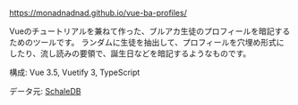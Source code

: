 https://monadnadnad.github.io/vue-ba-profiles/

Vueのチュートリアルを兼ねて作った、ブルアカ生徒のプロフィールを暗記するためのツールです。
ランダムに生徒を抽出して、プロフィールを穴埋め形式にしたり、流し読みの要領で、誕生日などを暗記するようなものです。

構成: Vue 3.5, Vuetify 3, TypeScript

データ元: [SchaleDB](https://github.com/SchaleDB/SchaleDB)
